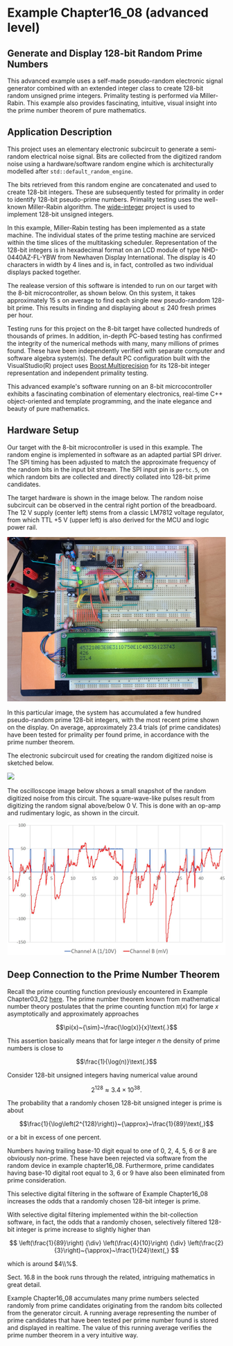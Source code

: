 # Example Chapter16_08 (advanced level)
## Generate and Display 128-bit Random Prime Numbers

This advanced example uses a self-made pseudo-random electronic
signal generator combined with an extended integer class
to create 128-bit random unsigned prime integers.
Primality testing is performed via Miller-Rabin.
This example also provides fascinating, intuitive,
visual insight into the prime number theorem
of pure mathematics.

## Application Description

This project uses an elementary electronic subcircuit
to generate a semi-random electrical noise signal.
Bits are collected from the digitized random noise
using a hardware/software random engine
which is architecturally modelled after `std::default_random_engine`.

The bits retrieved from this random engine
are concatenated and used to create 128-bit integers.
These are subsequently tested for primality
in order to identify 128-bit pseudo-prime numbers.
Primality testing uses the well-known Miller-Rabin algorithm.
The [wide-integer](https://github.com/ckormanyos/wide-integer)
project is used to implement 128-bit unsigned integers.

In this example, Miller-Rabin testing has been implemented as a state machine.
The individual states of the prime testing machine are serviced within the
time slices of the multitasking scheduler.
Representation of the 128-bit integers is in hexadecimal format
on an LCD module of type NHD-0440AZ-FL-YBW
from Newhaven Display International. The display
is 40 characters in width by 4 lines and is, in fact,
controlled as two individual displays packed together.

The realease version of this software is intended to run on our target
with the 8-bit microcontroller, as shown below.
On this system, it takes approximately $15~\text{s}$ on average
to find each single new pseudo-random 128-bit prime.
This results in finding and displaying about ${\lesssim}~240$
fresh primes per hour.

Testing runs for this project on the 8-bit target have collected
hundreds of thousands of primes. In addition, in-depth PC-based testing
has confirmed the integrity of the numerical methods
with many, many millions of primes found. These have been independently verified
with separate computer and software algebra system(s).
The default PC configuration built with the VisualStudio(R)
project uses
[Boost.Multiprecision](https://www.boost.org/doc/libs/1_82_0/libs/multiprecision/doc/html/index.html)
for its 128-bit integer representation and independent primality testing.

This advanced example's software running on an 8-bit micrcocontroller
exhibits a fascinating combination of elementary electronics,
real-time C++ object-oriented and template programming,
and the inate elegance and beauty of pure mathematics.

## Hardware Setup

Our target with the 8-bit microcontroller is used in this example.
The random engine is implemented in software as an adapted
partial SPI driver. The SPI timing has been adjusted to match
the approximate frequency of the random bits in the input bit stream.
The SPI input pin is `portc.5`, on which
random bits are collected and directly collated into 128-bit prime candidates.

The target hardware is shown in the image below.
The random noise subcircuit can be observed in the central right portion
of the breadboard. The $12~\text{V}$ supply (center left) stems from a classic LM7812
voltage regulator, from which TTL $+5~\text{V}$ (upper left) is also derived for
the MCU and logic power rail.

![](./images/board16_08.jpg)

In this particular image,
the system has accumulated a few hundred pseudo-random prime
128-bit integers, with the most recent prime shown on the display.
On average, approximately $23.4$ trials (of prime candidates)
have been tested for primality per found prime, in accordance
with the prime number theorem.

The electronic subcircuit used for creating the random digitized noise
is sketched below.

![](./images/circuit16_08.svg)

The oscilloscope image below shows a small snapshot
of the random digitized noise from this circuit.
The square-wave-like pulses result from digitizing the random signal
above/below $0~\text{V}$. This is done with an op-amp and rudimentary logic,
as shown in the circuit.

![](./images/signal16_08.jpg)

## Deep Connection to the Prime Number Theorem

Recall the prime counting function
previously encountered in Example Chapter03_02
[here](https://github.com/ckormanyos/real-time-cpp/tree/master/examples/chapter03_02#prime-counting-function).
The prime number theorem known from mathematical number theory
postulates that the prime counting function $\pi(x)$ for large $x$
asymptotically and approximately approaches

$$\pi(x)~{\sim}~\frac{\log(x)}{x}\text{.}$$

This assertion basically means that
for large integer $n$ the density of prime numbers is close to

$$\frac{1}{\log(n)}\text{.}$$

Consider 128-bit unsigned integers having numerical value around

$$
2^{128}
\approx
{3.4}{\times} 10^{38}
\text{.}
$$

The probability that a randomly chosen 128-bit unsigned integer is prime is about

$$\frac{1}{\log\left(2^{128}\right)}~{\approx}~\frac{1}{89}\text{,}$$

or a bit in excess of one percent.

Numbers having trailing base-10 digit equal to one of
$0$, $2$, $4$, $5$, $6$ or $8$
are obviously non-prime. These have been rejected via software
from the random device in example chapter16_08.
Furthermore, prime candidates having base-10 digital root
equal to $3$, $6$ or $9$ have also been eliminated from prime consideration.

This selective digital filtering in the software of Example Chapter16_08
increases the odds that a randomly chosen
128-bit integer is prime.

With selective digital filtering implemented within
the bit-collection software, in fact,
the odds that a randomly chosen, selectively filtered
128-bit integer is prime increase to slightly higher than

$$
\left(\frac{1}{89}\right)
{\div}
\left(\frac{4}{10}\right)
{\div}
\left(\frac{2}{3}\right)~{\approx}~\frac{1}{24}\text{,}
$$

which is around $4\\%$.

Sect. 16.8 in the book runs through
the related, intriguing mathematics in great detail.

Example Chapter16_08 accumulates many prime numbers
selected randomly from prime candidates originating from the random bits
collected from the generator circuit.
A running average representing the number of prime candidates
that have been tested per prime number found is stored
and displayed in realtime. The value of this running average
verifies the prime number theorem in a very intuitive way.
